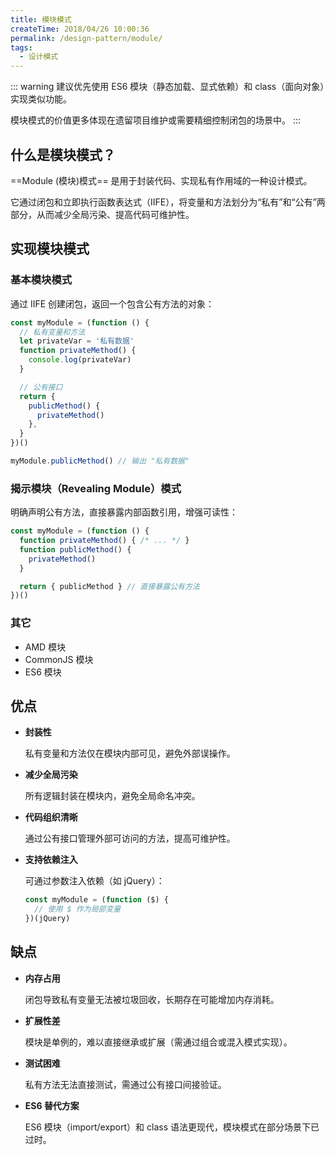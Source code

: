 ```yaml
---
title: 模块模式
createTime: 2018/04/26 10:00:36
permalink: /design-pattern/module/
tags:
  - 设计模式
---
```


::: warning 建议优先使用 ES6 模块（静态加载、显式依赖）和 class（面向对象）实现类似功能。

模块模式的价值更多体现在遗留项目维护或需要精细控制闭包的场景中。
:::

## 什么是模块模式？

==Module (模块)模式== 是用于封装代码、实现私有作用域的一种设计模式。

它通过闭包和立即执行函数表达式（IIFE），将变量和方法划分为“私有”和“公有”两部分，从而减少全局污染、提高代码可维护性。

## 实现模块模式

### 基本模块模式

通过 IIFE 创建闭包，返回一个包含公有方法的对象：

```ts
const myModule = (function () {
  // 私有变量和方法
  let privateVar = '私有数据'
  function privateMethod() {
    console.log(privateVar)
  }

  // 公有接口
  return {
    publicMethod() {
      privateMethod()
    },
  }
})()

myModule.publicMethod() // 输出 "私有数据"
```

### 揭示模块（Revealing Module）模式

明确声明公有方法，直接暴露内部函数引用，增强可读性：

```ts
const myModule = (function () {
  function privateMethod() { /* ... */ }
  function publicMethod() {
    privateMethod()
  }

  return { publicMethod } // 直接暴露公有方法
})()
```

### 其它

- AMD 模块
- CommonJS 模块
- ES6 模块

## 优点

- **封装性**

  私有变量和方法仅在模块内部可见，避免外部误操作。

- **减少全局污染**

  所有逻辑封装在模块内，避免全局命名冲突。

- **代码组织清晰**

  通过公有接口管理外部可访问的方法，提高可维护性。

- **支持依赖注入**

  可通过参数注入依赖（如 jQuery）：

  ```ts
  const myModule = (function ($) {
    // 使用 $ 作为局部变量
  })(jQuery)
  ```

## 缺点

- **内存占用**

  闭包导致私有变量无法被垃圾回收，长期存在可能增加内存消耗。

- **扩展性差**

  模块是单例的，难以直接继承或扩展（需通过组合或混入模式实现）。

- **测试困难**

  私有方法无法直接测试，需通过公有接口间接验证。

- **ES6 替代方案**

  ES6 模块（import/export）和 class 语法更现代，模块模式在部分场景下已过时。
